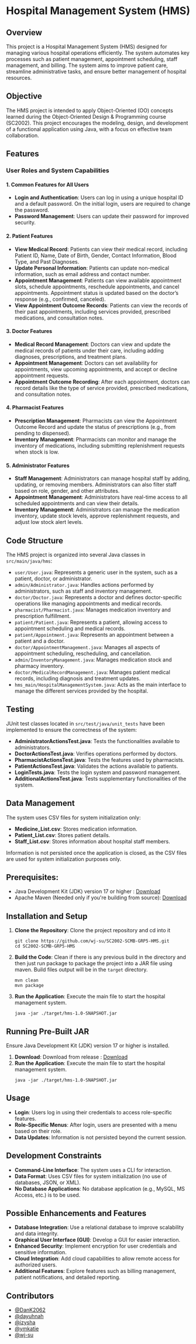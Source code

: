 # Hospital Management System (HMS) 

## Overview

This project is a Hospital Management System (HMS) designed for managing various hospital operations efficiently. The system automates key processes such as patient management, appointment scheduling, staff management, and billing. The system aims to improve patient care, streamline administrative tasks, and ensure better management of hospital resources.

## Objective

The HMS project is intended to apply Object-Oriented (OO) concepts learned during the Object-Oriented Design & Programming course (SC2002). This project encourages the modeling, design, and development of a functional application using Java, with a focus on effective team collaboration.

## Features

### User Roles and System Capabilities

#### 1. Common Features for All Users
- **Login and Authentication**: Users can log in using a unique hospital ID and a default password. On the initial login, users are required to change the password.
- **Password Management**: Users can update their password for improved security.

#### 2. Patient Features
- **View Medical Record**: Patients can view their medical record, including Patient ID, Name, Date of Birth, Gender, Contact Information, Blood Type, and Past Diagnoses.
- **Update Personal Information**: Patients can update non-medical information, such as email address and contact number.
- **Appointment Management**: Patients can view available appointment slots, schedule appointments, reschedule appointments, and cancel appointments. Appointment status is updated based on the doctor’s response (e.g., confirmed, canceled).
- **View Appointment Outcome Records**: Patients can view the records of their past appointments, including services provided, prescribed medications, and consultation notes.

#### 3. Doctor Features
- **Medical Record Management**: Doctors can view and update the medical records of patients under their care, including adding diagnoses, prescriptions, and treatment plans.
- **Appointment Management**: Doctors can set availability for appointments, view upcoming appointments, and accept or decline appointment requests.
- **Appointment Outcome Recording**: After each appointment, doctors can record details like the type of service provided, prescribed medications, and consultation notes.

#### 4. Pharmacist Features
- **Prescription Management**: Pharmacists can view the Appointment Outcome Record and update the status of prescriptions (e.g., from pending to dispensed).
- **Inventory Management**: Pharmacists can monitor and manage the inventory of medications, including submitting replenishment requests when stock is low.

#### 5. Administrator Features
- **Staff Management**: Administrators can manage hospital staff by adding, updating, or removing members. Administrators can also filter staff based on role, gender, and other attributes.
- **Appointment Management**: Administrators have real-time access to all scheduled appointments and can view their details.
- **Inventory Management**: Administrators can manage the medication inventory, update stock levels, approve replenishment requests, and adjust low stock alert levels.

## Code Structure

The HMS project is organized into several Java classes in `src/main/java/hms`:
- `user/User.java`: Represents a generic user in the system, such as a patient, doctor, or administrator.
- `admin/Administrator.java`: Handles actions performed by administrators, such as staff and inventory management.
- `doctor/Doctor.java`: Represents a doctor and defines doctor-specific operations like managing appointments and medical records.
- `pharmacist/Pharmacist.java`: Manages medication inventory and prescription fulfillment.
- `patient/Patient.java`: Represents a patient, allowing access to appointment scheduling and medical records.
- `patient/Appointment.java`: Represents an appointment between a patient and a doctor.
- `doctor/AppointmentManagement.java`: Manages all aspects of appointment scheduling, rescheduling, and cancellation.
- `admin/InventoryManagement.java`: Manages medication stock and pharmacy inventory.
- `doctor/MedicalRecordManagement.java`: Manages patient medical records, including diagnosis and treatment updates.
- `hms_main/HospitalManagementSystem.java`: Acts as the main interface to manage the different services provided by the hospital.

## Testing

JUnit test classes located in `src/test/java/unit_tests` have been implemented to ensure the correctness of the system:
- **AdministratorActionsTest.java**: Tests the functionalities available to administrators.
- **DoctorActionsTest.java**: Verifies operations performed by doctors.
- **PharmacistActionsTest.java**: Tests the features used by pharmacists.
- **PatientActionsTest.java**: Validates the actions available to patients.
- **LoginTests.java**: Tests the login system and password management.
- **AdditionalActionsTest.java**: Tests supplementary functionalities of the system.

## Data Management

The system uses CSV files for system initialization only:
- **Medicine_List.csv**: Stores medication information.
- **Patient_List.csv**: Stores patient details.
- **Staff_List.csv**: Stores information about hospital staff members.

Information is not persisted once the application is closed, as the CSV files are used for system initialization purposes only.



## Prerequisites: 
- Java Development Kit (JDK) version 17 or higher : [Download](https://www.oracle.com/sg/java/technologies/downloads/)
- Apache Maven (Needed only if you're building from source): [Download](https://maven.apache.org/download.cgi)

## Installation and Setup

1. **Clone the Repository**: Clone the project repository and cd into it 
   ```
   git clone https://github.com/wj-su/SC2002-SCMB-GRP5-HMS.git
   cd SC2002-SCMB-GRP5-HMS
   ```
2. **Build the Code**: Clean if there is any previous build in the directory and then just run package to package the project into a JAR file using maven. Build files output will be in the `target` directory.
   ```
   mvn clean
   mvn package
   ```
4. **Run the Application**: Execute the main file to start the hospital management system.
   ```
   java -jar ./target/hms-1.0-SNAPSHOT.jar
   ```

## Running Pre-Built JAR
Ensure Java Development Kit (JDK) version 17 or higher is installed.

1. **Download**: Download from release : [Download](https://github.com/wj-su/SC2002-SCMB-GRP5-HMS/releases)
2. **Run the Application**: Execute the main file to start the hospital management system.
   ```
   java -jar ./target/hms-1.0-SNAPSHOT.jar
   ```

## Usage

- **Login**: Users log in using their credentials to access role-specific features.
- **Role-Specific Menus**: After login, users are presented with a menu based on their role.
- **Data Updates**: Information is not persisted beyond the current session.

## Development Constraints

- **Command-Line Interface**: The system uses a CLI for interaction.
- **Data Format**: Uses CSV files for system initialization (no use of databases, JSON, or XML).
- **No Database Applications**: No database application (e.g., MySQL, MS Access, etc.) is to be used.

## Possible Enhancements and Features

- **Database Integration**: Use a relational database to improve scalability and data integrity.
- **Graphical User Interface (GUI)**: Develop a GUI for easier interaction.
- **Enhanced Security**: Implement encryption for user credentials and sensitive information.
- **Cloud Integration**: Add cloud capabilities to allow remote access for authorized users.
- **Additional Features**: Explore features such as billing management, patient notifications, and detailed reporting.


## Contributors

- [@DanK2062](https://github.com/DanK2062)
- [@dayuhnah](https://github.com/dayuhnah)
- [@izysha](https://github.com/izysha)
- [@ymkatie](https://github.com/ymkatie)
- [@wj-su](https://github.com/wj-su)

